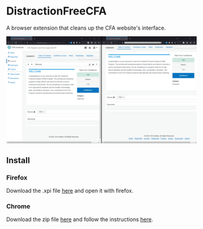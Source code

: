 # DistractionFreeCFA
A browser extension that cleans up the CFA website's interface.

![Before and After](before_and_after.png)

## Install

### Firefox
Download the .xpi file [here](https://github.com/henrystern/DistractionFreeCFA/releases/latest) and open it with firefox.

### Chrome
Download the zip file [here](https://github.com/henrystern/DistractionFreeCFA/releases/latest) and follow the instructions [here](https://superuser.com/questions/247651/how-does-one-install-an-extension-for-chrome-browser-from-the-local-file-system).
